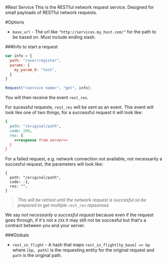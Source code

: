 #Rest Service
This is the RESTful network request service. Designed for small payloads of RESTful network requests.

#Options
  * `base_url` - The url like `"http://services.my_host.com/"` for the path to be based on. Must include ending slash.

###Info to start a request
```js
var info = {
  path: "/user/register",
  params: {
    my_param_0: "test",
  }
}

Request("<service name>", "get", info);
```

You will then receive the event `rest_res`.

For sucessful requests, `rest_res` will be sent as an event. This event
will look like one of two things, for a successful request it will look like:
```ruby
{
  path: "/original/path",
  code: 200,
  res: {
    <<response from server>>
  }
}
```

For a failed request, e.g. network connection not available, not necessarily a succesful request, the parameters will look like:
```
{
  path: "/original/path",
  code: -1,
  res: "",
}
```
> *This will be retried until the network request is succesful so be prepared to get multiple `rest_res` repsonses*


We say *not necessarily a succesful request* because even if the request goes through, if it's not
a `2XX` it may still not be succesful but that's a contract between you and your server.

###Globals
  * `rest_in_flight` - A hash that maps `rest_in_flight[tp_base] => bp` where `[bp, path]` is the requesting entity for the original request and
      `path` is the original path.
